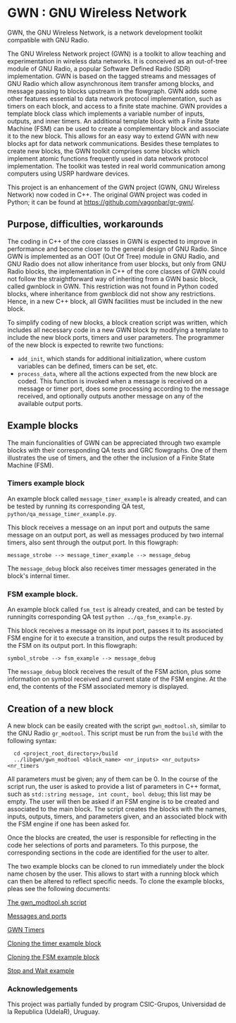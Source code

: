 # GWN : GNU Wireless Network

GWN, the GNU Wireless Network, is a network development toolkit compatible with GNU Radio.

The GNU Wireless Network project (GWN) is a toolkit to allow teaching and experimentation in wireless data networks. It is conceived as an out-of-tree module of GNU Radio, a popular Software Defined Radio (SDR) implementation. GWN is based on the tagged streams and messages of GNU Radio which allow asynchronous item transfer among blocks, and message passing to blocks upstream in the flowgraph. GWN adds some other features essential to data network protocol implementation, such as timers on each block, and access to a finite state machine. GWN provides a template block class which implements a variable number of inputs, outputs, and inner timers. An additional template block with a Finite State Machine (FSM) can be used to create a complementary block and associate it to the new block. This allows for an easy way to extend GWN with new blocks apt for data network communications. Besides these templates to create new blocks, the GWN toolkit comprises some blocks which implement atomic functions frequently used in data network protocol implementation. The toolkit was tested in real world communication among computers using USRP hardware devices.

This project is an enhancement of the GWN project (GWN, GNU Wireless Network) now coded in C++. The original GWN project was coded in Python; it can be found at https://github.com/vagonbar/gr-gwn/.

## Purpose, difficulties, workarounds

The coding in C++ of the core classes in GWN is expected to improve in performance and become closer to the general design of GNU Radio. Since GWN is implemented as an OOT (Out Of Tree) module in GNU Radio, and GNU Radio does not allow inheritance from user blocks, but only from GNU Radio blocks, the implementation in C++ of the core classes of GWN could not follow the straightforward way of inheriting from a GWN basic block, called gwnblock in GWN. This restriction was not found in Python coded blocks, where inheritance from gwnblock did not show any restrictions. Hence, in a new C++ block, all GWN facilities must be included in the new block. 

To simplify coding of new blocks, a block creation script was written, which includes all necessary code in a new GWN block by modifying a template to include the new block ports, timers and user parameters. The programmer of the new block is expected to rewrite two functions:
- `add_init`, which stands for additional initialization, where custom variables can be defined, timers can be set, etc.
- `process_data`, where all the actions expected from the new block are coded. This function is invoked when a message is received on a message or timer port, does some processing according to the message received, and optionally outputs another message on any of the available output ports.

## Example blocks

The main funcionalities of GWN can be appreciated through two example blocks with their corresponding QA tests and GRC flowgraphs. One of them illustrates the use of timers, and the other the inclusion of a Finite State Machine (FSM).

### Timers example block

An example block called `message_timer_example` is already created, and can be tested by running its corresponding QA test, `python/qa_message_timer_example.py`. 

This block receives a message on an input port and outputs the same message on an output port, as well as messages produced by two internal timers, also sent through the output port. In this flowgraph:
```
message_strobe --> message_timer_example --> message_debug
```
The `message_debug` block also receives timer messages generated in the block's internal timer.

### FSM example block.

An example block called `fsm_test` is already created, and can be tested by runningits corresponding QA test `python ../qa_fsm_example.py`.

This block receives a message on its input port, passes it to its associated FSM engine for it to execute a transition, and outps the result produced by the FSM on its output port. In this flowgraph:
```
symbol_strobe --> fsm_example --> message_debug
```
The `message_debug` block receives the result of the FSM action, plus some information on symbol received and current state of the FSM engine. At the end, the contents of the FSM associated memory is displayed.

## Creation of a new block

A new block can be easily created with the script `gwn_modtool.sh`, similar to the GNU Radio `gr_modtool`. This script must be run from the `build` with the following syntax:
```
  cd <project_root_directory>/build
  ../libgwn/gwn_modtool <block_name> <nr_inputs> <nr_outputs> <nr_timers
```
All parameters must be given; any of them can be 0. In the course of the script run, the user is asked to provide a list of parameters in C++ format, such as `std::string message, int count, bool debug`; this list may be empty. The user will then be asked if an FSM engine is to be created and associated to the main block. The script creates the blocks with the names, inputs, outputs, timers, and parameters given, and an associated block with the FSM engine if one has been asked for.

Once the blocks are created, the user is responsible for reflecting in the code her selections of ports and parameters. To this purpose, the corresponding sections in the code are identified for the user to alter.

The two example blocks can be cloned to run immediately under the block name chosen by the user. This allows to start with a running block which can then be altered to reflect specific needs. To clone the example blocks, pleas see the following documents:

[The gwn_modtool.sh script](libgwn/Docs/GWN_modtool.md)

[Messages and ports](libgwn/Docs/Messages_and_ports.md)

[GWN Timers](libgwn/Docs/GWN_timers.md)

[Cloning the timer example block](libgwn/Docs/Block_example.md)

[Cloning the FSM example block](libgwn/Docs/FSM_example.md)

[Stop and Wait example](libgwn/Docs/Stop_And_Wait_example.md)

### Acknowledgements

This project was partially funded by program CSIC-Grupos, Universidad de la Republica (UdelaR), Uruguay.

